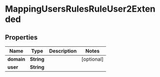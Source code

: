 
# MappingUsersRulesRuleUser2Extended

## Properties
Name | Type | Description | Notes
------------ | ------------- | ------------- | -------------
**domain** | **String** |  |  [optional]
**user** | **String** |  | 



